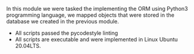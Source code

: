 In this module we were tasked the implementing the ORM
using Python3 programming language, we mapped objects
that were stored in the database we created in the previous
module.
* All scripts passed the pycodestyle linting
* All scripts are executable and were implemented
in Linux Ubuntu 20.04LTS.
